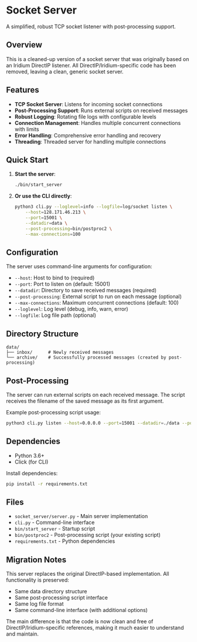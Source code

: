 # Socket Server

A simplified, robust TCP socket listener with post-processing support.

## Overview

This is a cleaned-up version of a socket server that was originally based on an Iridium DirectIP listener. All DirectIP/Iridium-specific code has been removed, leaving a clean, generic socket server.

## Features

- **TCP Socket Server**: Listens for incoming socket connections
- **Post-Processing Support**: Runs external scripts on received messages
- **Robust Logging**: Rotating file logs with configurable levels
- **Connection Management**: Handles multiple concurrent connections with limits
- **Error Handling**: Comprehensive error handling and recovery
- **Threading**: Threaded server for handling multiple connections

## Quick Start

1. **Start the server**:
   ```bash
   ./bin/start_server
   ```

2. **Or use the CLI directly**:
   ```bash
   python3 cli.py --loglevel=info --logfile=log/socket listen \
       --host=128.171.46.213 \
       --port=15001 \
       --datadir=data \
       --post-processing=bin/postproc2 \
       --max-connections=100
   ```

## Configuration

The server uses command-line arguments for configuration:

- `--host`: Host to bind to (required)
- `--port`: Port to listen on (default: 15001)
- `--datadir`: Directory to save received messages (required)
- `--post-processing`: External script to run on each message (optional)
- `--max-connections`: Maximum concurrent connections (default: 100)
- `--loglevel`: Log level (debug, info, warn, error)
- `--logfile`: Log file path (optional)

## Directory Structure

```
data/
├── inbox/      # Newly received messages
└── archive/    # Successfully processed messages (created by post-processing)
```

## Post-Processing

The server can run external scripts on each received message. The script receives the filename of the saved message as its first argument.

Example post-processing script usage:
```bash
python3 cli.py listen --host=0.0.0.0 --port=15001 --datadir=./data --post-processing=./bin/postproc2
```

## Dependencies

- Python 3.6+
- Click (for CLI)

Install dependencies:
```bash
pip install -r requirements.txt
```

## Files

- `socket_server/server.py` - Main server implementation
- `cli.py` - Command-line interface
- `bin/start_server` - Startup script
- `bin/postproc2` - Post-processing script (your existing script)
- `requirements.txt` - Python dependencies

## Migration Notes

This server replaces the original DirectIP-based implementation. All functionality is preserved:

- Same data directory structure
- Same post-processing script interface
- Same log file format
- Same command-line interface (with additional options)

The main difference is that the code is now clean and free of DirectIP/Iridium-specific references, making it much easier to understand and maintain.
